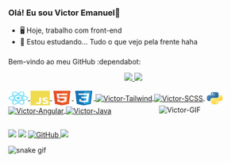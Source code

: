 <!-- ### Olá! Eu sou Victor Emanuel 👋

- ⚡ Fun fact: ...
-->
### Olá! Eu sou Victor Emanuel👋 
- 🖥️ Hoje, trabalho com front-end
- 🔭 Estou estudando... Tudo o que vejo pela frente haha
###
Bem-vindo ao meu GitHub :dependabot:

<div align="center">
  <a href="https://github.com/VictorEmanuel08">
  <img height="180em" src="https://github-readme-stats.vercel.app/api?username=VictorEmanuel08&show_icons=true&theme=dark&include_all_commits=true&count_private=true"/>
  <img height="180em" src="https://github-readme-stats.vercel.app/api/top-langs/?username=VictorEmanuel08&layout=compact&langs_count=7&theme=dark"/>
</div>

<div style="display: inline_block"><br>
  <img align="center" alt="Victor-React" height="30" width="40" src="https://raw.githubusercontent.com/devicons/devicon/master/icons/react/react-original.svg">
  <img align="center" alt="Victor-Js" height="30" width="40" src="https://raw.githubusercontent.com/devicons/devicon/master/icons/javascript/javascript-plain.svg">
  <img align="center" alt="Victor-HTML" height="30" width="40" src="https://raw.githubusercontent.com/devicons/devicon/master/icons/html5/html5-original.svg">
  <img align="center" alt="Victor-CSS" height="30" width="40" src="https://raw.githubusercontent.com/devicons/devicon/master/icons/css3/css3-original.svg">      <img align="center" alt="Victor-Tailwind" height="60" width="70" src="https://cdn.jsdelivr.net/gh/devicons/devicon/icons/tailwindcss/tailwindcss-original-wordmark.svg">       
  <img align="center" alt="Victor-SCSS" height="30" width="40" src="https://cdn.jsdelivr.net/gh/devicons/devicon/icons/sass/sass-original.svg">        
  <img align="center" alt="Victor-Python" height="30" width="40" src="https://raw.githubusercontent.com/devicons/devicon/master/icons/python/python-original.svg">
  <img align="center" alt="Victor-Angular" height="30" width="40" src="https://cdn.jsdelivr.net/gh/devicons/devicon/icons/angularjs/angularjs-original.svg" >        
  <img align="center" alt="Victor-Java" height="30" width="40" src="https://cdn.jsdelivr.net/gh/devicons/devicon/icons/java/java-original-wordmark.svg" >
  <img align="right" alt="Victor-GIF" height="200" width="200" src="https://cdn.discordapp.com/attachments/691084719953281026/1132785869036716213/picasion.com_1c62f4f31f20911d37e50769b9364130.gif">
</div>

  ##
 
<div> 
  <a href="https://www.linkedin.com/in/victor--emanuel" target="_blank"><img src="https://img.shields.io/badge/-LinkedIn-%230077B5?style=for-the-badge&logo=linkedin&logoColor=white" target="_blank"></a> 
  <a href = "mailto:victorem3181@gmail.com"><img src="https://img.shields.io/badge/Gmail-D14836?style=for-the-badge&logo=gmail&logoColor=white" target="_blank"></a>
  <a href="https://github.com/VictorEmanuel08" target="_blank" >  
    <img alt="GitHub" src="https://img.shields.io/badge/GitHub-100000?style=for-the-badge&logo=github&logoColor=white" target="_blank">
  </a>
  <a href="https://instagram.com/vvictor__emanuel" target="_blank"><img src="https://img.shields.io/badge/-Instagram-%23E4405F?style=for-the-badge&logo=instagram&logoColor=white" target="_blank"></a>
</div>

![snake gif](https://github.com/VictorEmanuel08/VictorEmanuel08/blob/output/github-contribution-grid-snake.svg)
